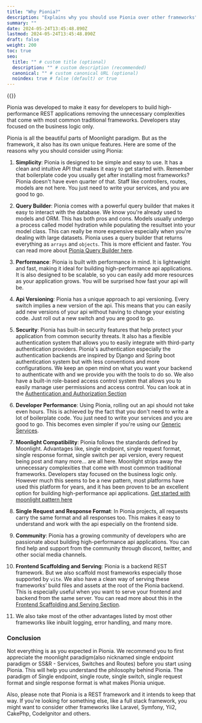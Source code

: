 ```yaml
---
title: "Why Pionia?"
description: "Explains why you should use Pionia over other frameworks"
summary: ""
date: 2024-05-24T13:45:48.890Z
lastmod: 2024-05-24T13:45:48.890Z
draft: false
weight: 200
toc: true
seo:
  title: "" # custom title (optional)
  description: "" # custom description (recommended)
  canonical: "" # custom canonical URL (optional)
  noindex: true # false (default) or true
---
```


{{<picture src="pionia.png" alt="Pionia Logo">}}

Pionia was developed to make it easy for developers to build high-performance REST applications removing the unnecessary
complexities that come with most common traditional frameworks. Developers stay focused on the business logic only.

Pionia is all the beautiful parts of Moonlight paradigm. But as the framework, it also has its own unique features. Here
are some of the reasons why you should consider using Pionia:

1. **Simplicity**: Pionia is designed to be simple and easy to use. It has a clean and intuitive API that makes it easy
   to get started with. Remember that boilerplate code you usually get after installing most frameworks? Pionia doesn't have even quarter of that. Staff like controllers, routes, models
   are not here. You just need to write your services, and you are good to go.

2. **Query Builder**: Pionia comes with a powerful query builder that makes it easy to interact with the database. We know you're
   already used to models and ORM. This has both pros and cons. Models usually undergo a process called model hydration while populating the resultset
   into your model class. This can really be more expensive especially when you're dealing with large datasets. Pionia uses a query builder
   that returns everything as `arrays` and `objects`. This is more efficient and faster. You can read more about [Pionia Query Builder here](/documentation/database/configuration-getting-started/).

3. **Performance**: Pionia is built with performance in mind. It is lightweight and fast, making it ideal for building
   high-performance api applications. It is also designed to be scalable, so you can easily add more resources as your
   application grows. You will be surprised how fast your api will be.

4. **Api Versioning**: Pionia has a unique approach to api versioning. Every switch implies a new version of the api.
   This means that you can easily add new versions of your api without having to change your existing code.
   Just roll out a new switch and you are good to go.

5. **Security**: Pionia has built-in security features that help protect your application from common security threats.
   It also has a flexible authentication system that allows you to easily integrate with third-party authentication providers.
   Pionia's authentication especially the authentication backends are inspired by Django and Spring boot authentication
   system but with less conventions and more configurations. We keep an open mind on what you want your backend to authenticate with
   and we provide you with the tools to do so. We also have a built-in role-based access control system that allows you to
   easily manage user permissions and access control. You can look at in the [Authentication and Authorization Section](/documentation/security/security-authentication-and-authorization/)

6. **Developer Performance**: Using Pionia, rolling out an api should not take even hours. This is achieved by the fact
   that you don't need to write a lot of boilerplate code. You just need to write your services and you are good to go. This becomes
   even simpler if you're using our [Generic Services](/documentation/services/generic-services/).

7. **Moonlight Compatibility**: Pionia follows the standards defined by Moonlight. Advantages like, single endpoint,
   single request format, single response format, single switch per api version, every request being post and many more... are all here.
   Moonlight strips away the unnecessary complexities that come with most common traditional frameworks. Developers stay focused on the business logic only.
   However much this seems to be a new pattern, most platforms have used this platform for years, and it has been proven to
   be an excellent option for building high-performance api applications. [Get started with moonlight pattern here](/moonlight/introduction-to-moonlight-architecture/)

8. **Single Request and Response Format**: In Pionia projects, all requests carry the same format and all responses too.
   This makes it easy to understand and work with the api especially on the frontend side.

9. **Community**: Pionia has a growing community of developers who are passionate about building high-performance api
   applications. You can find help and support from the community through discord, twitter, and other social media channels.

10. **Frontend Scaffolding and Serving**: Pionia is a backend REST framework. But we also scaffold most frameworks especially those supported by `vite`.
    We also have a clean way of serving these frameworks' build files and assets at the root of the Pionia backend.
    This is especially useful when you want to serve your frontend and backend from the same server. You can read more about this in the [Frontend Scaffolding and Serving Section](/documentation/frontend-scaffolding-and-serving/).

11. We also take most of the other advantages listed by most other frameworks like inbuilt logging, error handling, and many more.

### Conclusion

Not everything is as you expected in Pionia. We recommend you to first appreciate the moonlight paradigm(also nicknamed single endpoint paradigm or SS&R - Services, Switches and Routes) before you start using Pionia.
This will help you understand the philosophy behind Pionia. The paradigm of Single endpoint, single route, single switch, single request format and single response format is what makes Pionia unique.

Also, please note that Pionia is a REST framework and it intends to keep that way. If you're looking for something
else, like a full stack framework, you might want to consider other frameworks like Laravel, Symfony, Yii2, CakePhp, CodeIgnitor and others.

